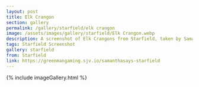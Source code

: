 ```yaml
---
layout: post
title: Elk Crangon
section: gallery
permalink: /gallery/starfield/elk crangon
image: /assets/images/gallery/starfield/Elk Crangon.webp
description: A screenshot of Elk Crangons from Starfield, taken by Samantha Says.
tags: Starfield Screenshot
gallery: starfield
from: Starfield
link: https://greenmangaming.sjv.io/samanthasays-starfield
---
```

{% include imageGallery.html %}